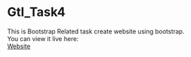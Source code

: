 # Gtl_Task4
This is Bootstrap Related task create website using bootstrap.<br>
 You can view it live here:<br>
<a href="https://mansi1416.github.io/Gtl_Task4/">Website</a>
